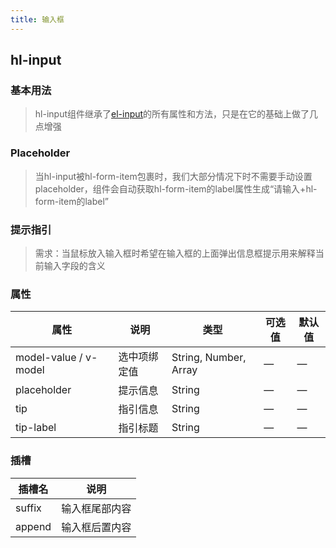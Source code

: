 ```yaml
---
title: 输入框
---
```


## hl-input

### 基本用法

<hl-demo-input/>

> hl-input组件继承了[el-input](https://element-plus.gitee.io/zh-CN/component/input.html#基础用法)的所有属性和方法，只是在它的基础上做了几点增强

### Placeholder

> 当hl-input被hl-form-item包裹时，我们大部分情况下时不需要手动设置placeholder，组件会自动获取hl-form-item的label属性生成“请输入+hl-form-item的label”

<hl-demo-input-placeholder/>

### 提示指引

> 需求：当鼠标放入输入框时希望在输入框的上面弹出信息框提示用来解释当前输入字段的含义

<hl-demo-input-tooltip/>

### 属性

| 属性                  | 说明         | 类型                  | 可选值 | 默认值 |
| --------------------- | ------------ | --------------------- | ------ | ------ |
| model-value / v-model | 选中项绑定值 | String, Number, Array | —      | —      |
| placeholder           | 提示信息     | String                | —      | —      |
| tip                   | 指引信息     | String                | —      | —      |
| tip-label             | 指引标题     | String                | —      | —      |

### 插槽

| 插槽名 | 说明           |
| ------ | -------------- |
| suffix | 输入框尾部内容 |
| append | 输入框后置内容 |
